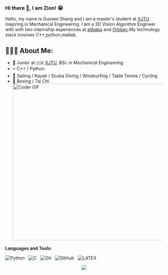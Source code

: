 ### Hi there 👋, I am Zion! 😁

Hello, my name is Guowei Shang and I am a master's student at [XJTU](https://www.xjtu.edu.cn/) majoring in Mechanical Engineering. I am a 3D Vision Algorithm Engineer with with two internship experiences at [alibaba](https://www.alibabagroup.com/) and [Orbbec](https://www.orbbec.com.cn/).My technology stack involves C++,python,matlab. 

<h2 align="left">👨🏻‍💻 About Me:</h2>

- 🍻 Junior at 🇨🇳 [XJTU](https://www.xjtu.edu.cn/), _BSc in Mechanical Engineering_
- ⚡ C++ / Python.
- 🏃 Sailing / Kayak / Scuba Diving / Windsurfing / Table Tennis / Cycling
- 🥋 Boxing / Tai Chi <br>
    <img src="https://media.giphy.com/media/SWoSkN6DxTszqIKEqv/giphy.gif" alt="Coder GIF" width="500">
 </abc>
</h2> 

**Languages and Tools:** 

![Python](https://img.shields.io/badge/-Python-black?logo=Python&style=social)&nbsp;&nbsp;
![C](https://img.shields.io/badge/-C-black?logo=c&style=social)&nbsp;&nbsp;
![Git](https://img.shields.io/badge/-Git-black?logo=git&style=social)&nbsp;&nbsp;
![GitHub](https://img.shields.io/badge/-GitHub-black?logo=github&style=social)&nbsp;&nbsp;
![LATEX](https://img.shields.io/badge/-LATEX-black?logo=latex&style=social)&nbsp;&nbsp;

<div align="center">
	<img  src="https://visitor-badge.glitch.me/badge?page_id=sun0225SUN" />
</div>

